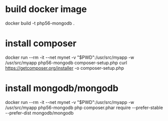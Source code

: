 
# build docker image

docker build -t php56-mongodb .

# install composer

docker run --rm -it --net mynet -v "$PWD":/usr/src/myapp -w /usr/src/myapp php56-mongodb composer-setup.php
curl https://getcomposer.org/installer -o composer-setup.php

# install mongodb/mongodb

docker run --rm -it --net mynet -v "$PWD":/usr/src/myapp -w /usr/src/myapp php56-mongodb php composer.phar require --prefer-stable --prefer-dist mongodb/mongodb
